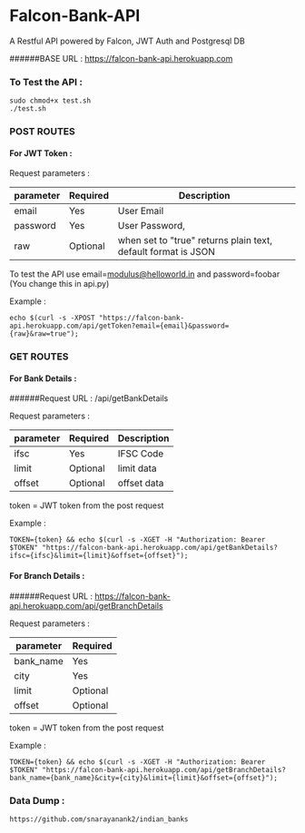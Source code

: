 # Falcon-Bank-API

A Restful API powered by Falcon, JWT Auth and Postgresql DB


######BASE URL : https://falcon-bank-api.herokuapp.com

### To Test the API :
	
	sudo chmod+x test.sh
	./test.sh
  

### POST ROUTES

#### For JWT Token : 

Request parameters :

| parameter | Required | Description |
| --------- | -------- | -----------
| 	email   |    Yes   | User Email  |
|  password |    Yes   | User Password,|
|   raw     | Optional | when set to "true" returns plain text, default format is JSON| 

To test the API use email=modulus@helloworld.in and password=foobar (You change this in api.py)

Example : 

	echo $(curl -s -XPOST "https://falcon-bank-api.herokuapp.com/api/getToken?email={email}&password={raw}&raw=true");

### GET ROUTES

#### For Bank Details : 

######Request URL : /api/getBankDetails
	
Request parameters :

| parameter | Required | Description |
| --------- | -------- | ----------- |
|    ifsc   |    Yes   |  IFSC Code  |
|   limit   | Optional |  limit data |
|   offset  | Optional | offset data |

token = JWT token from the post request

Example : 

	TOKEN={token} && echo $(curl -s -XGET -H "Authorization: Bearer $TOKEN" "https://falcon-bank-api.herokuapp.com/api/getBankDetails?ifsc={ifsc}&limit={limit}&offset={offset}");
    


#### For Branch Details : 

######Request URL : https://falcon-bank-api.herokuapp.com/api/getBranchDetails
	
Request parameters :

| parameter | Required | 
| --------- | -------- |
| bank_name |    Yes   |
|    city   |    Yes   |
|   limit   | Optional |
|   offset  | Optional |   

token = JWT token from the post request

Example : 

	TOKEN={token} && echo $(curl -s -XGET -H "Authorization: Bearer $TOKEN" "https://falcon-bank-api.herokuapp.com/api/getBranchDetails?bank_name={bank_name}&city={city}&limit={limit}&offset={offset}");
    

### Data Dump :
	
	https://github.com/snarayanank2/indian_banks